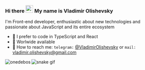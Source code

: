 ### Hi there <img src="https://media1.tenor.com/images/f88ee476d2f653b9cbc5a7b95acbd265/tenor.gif?itemid=11366012" width="24px" height="24px"> My name is Vladimir Olishevsky

I'm Front-end developer, enthusiastic about new technologies and passionate about JavaScript and its entire ecosystem

- 🔭 I prefer to code in TypeScript and React
- 🌱 Worlwide available
- 📧 How to reach me: ```telegram:``` [@VladimirOlishevsky](https://t.me/VladimirOlishevsky) or ```mail:``` vladimir.olishevsky@gmail.com  

<img align="left" src="https://github-readme-stats.vercel.app/api/top-langs/?username=VladimirOlishevsky&layout=compact&hide=html" alt="onedebos" >

![snake gif](https://github.com/VladimirOlishevsky/VladimirOlishevsky/blob/output/github-contribution-grid-snake.gif)